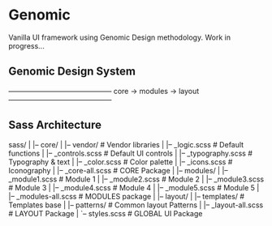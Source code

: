 # Genomic
Vanilla UI framework using Genomic Design methodology. Work in progress... 

## Genomic Design System
–––––––––––––––––––––––––––––
core -> modules -> layout
–––––––––––––––––––––––––––––

## Sass Architecture

sass/
|
|– core/
|   |– vendor/             # Vendor libraries
|   |– _logic.scss         # Default functions
|   |– _controls.scss      # Default UI controls
|   |– _typography.scss    # Typography & text
|   |– _color.scss         # Color palette
|   |– _icons.scss         # Iconography
|   |– _core-all.scss      # CORE Package
|
|– modules/
|   |– _module1.scss       # Module 1
|   |– _module2.scss       # Module 2
|   |– _module3.scss       # Module 3
|   |– _module4.scss       # Module 4
|   |– _module5.scss       # Module 5
|   |– _modules-all.scss   # MODULES package
|
|– layout/
|   |– templates/          # Templates base
|   |– patterns/           # Common layout Patterns
|   |– _layout-all.scss    # LAYOUT Package
|
`– styles.scss             # GLOBAL UI Package



